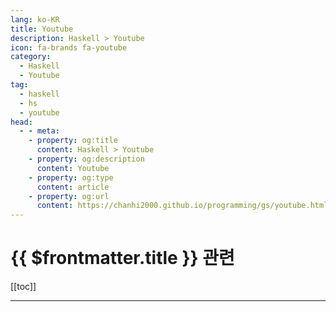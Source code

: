 ```yaml
---
lang: ko-KR
title: Youtube
description: Haskell > Youtube
icon: fa-brands fa-youtube
category:
  - Haskell
  - Youtube
tag:
  - haskell
  - hs
  - youtube
head:  
  - - meta:
    - property: og:title
      content: Haskell > Youtube
    - property: og:description
      content: Youtube
    - property: og:type
      content: article
    - property: og:url
      content: https://chanhi2000.github.io/programming/gs/youtube.html
---
```


# {{ $frontmatter.title }} 관련

[[toc]]

---

<MyYouTubeItems jsonName="yu-well-typed" /><!-- Well-Typed -->
<MyYouTubeItems jsonName="yu-LambdaBar" /><!-- Functional Bar -->

<TagLinks />